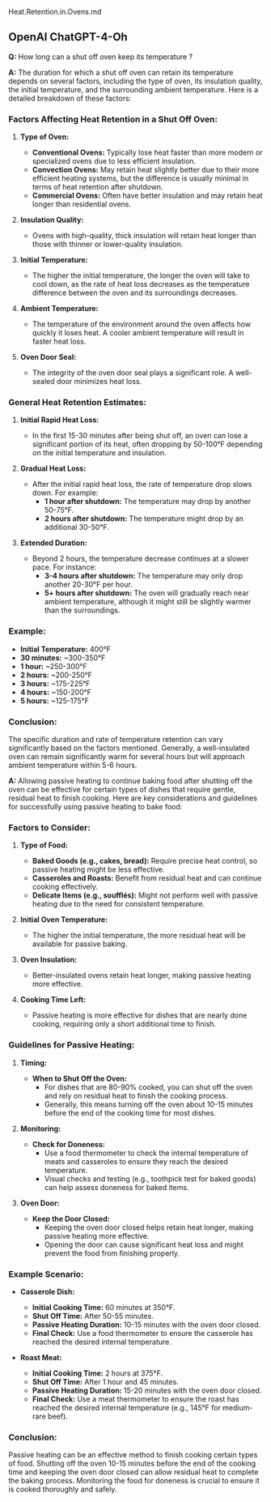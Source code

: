 Heat.Retention.in.Ovens.md

## OpenAI ChatGPT-4-Oh

**Q:** How long can a shut off oven keep its temperature ?

**A:** The duration for which a shut off oven can retain its temperature depends on several factors, including the type of oven, its insulation quality, the initial temperature, and the surrounding ambient temperature. Here is a detailed breakdown of these factors:

### Factors Affecting Heat Retention in a Shut Off Oven:

1. **Type of Oven:**
   - **Conventional Ovens:** Typically lose heat faster than more modern or specialized ovens due to less efficient insulation.
   - **Convection Ovens:** May retain heat slightly better due to their more efficient heating systems, but the difference is usually minimal in terms of heat retention after shutdown.
   - **Commercial Ovens:** Often have better insulation and may retain heat longer than residential ovens.

2. **Insulation Quality:**
   - Ovens with high-quality, thick insulation will retain heat longer than those with thinner or lower-quality insulation.

3. **Initial Temperature:**
   - The higher the initial temperature, the longer the oven will take to cool down, as the rate of heat loss decreases as the temperature difference between the oven and its surroundings decreases.

4. **Ambient Temperature:**
   - The temperature of the environment around the oven affects how quickly it loses heat. A cooler ambient temperature will result in faster heat loss.

5. **Oven Door Seal:**
   - The integrity of the oven door seal plays a significant role. A well-sealed door minimizes heat loss.

### General Heat Retention Estimates:

1. **Initial Rapid Heat Loss:**
   - In the first 15-30 minutes after being shut off, an oven can lose a significant portion of its heat, often dropping by 50-100°F depending on the initial temperature and insulation.

2. **Gradual Heat Loss:**
   - After the initial rapid heat loss, the rate of temperature drop slows down. For example:
     - **1 hour after shutdown:** The temperature may drop by another 50-75°F.
     - **2 hours after shutdown:** The temperature might drop by an additional 30-50°F.

3. **Extended Duration:**
   - Beyond 2 hours, the temperature decrease continues at a slower pace. For instance:
     - **3-4 hours after shutdown:** The temperature may only drop another 20-30°F per hour.
     - **5+ hours after shutdown:** The oven will gradually reach near ambient temperature, although it might still be slightly warmer than the surroundings.

### Example:

- **Initial Temperature:** 400°F
- **30 minutes:** ~300-350°F
- **1 hour:** ~250-300°F
- **2 hours:** ~200-250°F
- **3 hours:** ~175-225°F
- **4 hours:** ~150-200°F
- **5 hours:** ~125-175°F

### Conclusion:

The specific duration and rate of temperature retention can vary significantly based on the factors mentioned. Generally, a well-insulated oven can remain significantly warm for several hours but will approach ambient temperature within 5-6 hours.

**A:** Allowing passive heating to continue baking food after shutting off the oven can be effective for certain types of dishes that require gentle, residual heat to finish cooking. Here are key considerations and guidelines for successfully using passive heating to bake food:

### Factors to Consider:

1. **Type of Food:**
   - **Baked Goods (e.g., cakes, bread):** Require precise heat control, so passive heating might be less effective.
   - **Casseroles and Roasts:** Benefit from residual heat and can continue cooking effectively.
   - **Delicate Items (e.g., soufflés):** Might not perform well with passive heating due to the need for consistent temperature.

2. **Initial Oven Temperature:**
   - The higher the initial temperature, the more residual heat will be available for passive baking.

3. **Oven Insulation:**
   - Better-insulated ovens retain heat longer, making passive heating more effective.

4. **Cooking Time Left:**
   - Passive heating is more effective for dishes that are nearly done cooking, requiring only a short additional time to finish.

### Guidelines for Passive Heating:

1. **Timing:**
   - **When to Shut Off the Oven:** 
     - For dishes that are 80-90% cooked, you can shut off the oven and rely on residual heat to finish the cooking process.
     - Generally, this means turning off the oven about 10-15 minutes before the end of the cooking time for most dishes.

2. **Monitoring:**
   - **Check for Doneness:** 
     - Use a food thermometer to check the internal temperature of meats and casseroles to ensure they reach the desired temperature.
     - Visual checks and testing (e.g., toothpick test for baked goods) can help assess doneness for baked items.

3. **Oven Door:**
   - **Keep the Door Closed:**
     - Keeping the oven door closed helps retain heat longer, making passive heating more effective.
     - Opening the door can cause significant heat loss and might prevent the food from finishing properly.

### Example Scenario:

- **Casserole Dish:**
  - **Initial Cooking Time:** 60 minutes at 350°F.
  - **Shut Off Time:** After 50-55 minutes.
  - **Passive Heating Duration:** 10-15 minutes with the oven door closed.
  - **Final Check:** Use a food thermometer to ensure the casserole has reached the desired internal temperature.

- **Roast Meat:**
  - **Initial Cooking Time:** 2 hours at 375°F.
  - **Shut Off Time:** After 1 hour and 45 minutes.
  - **Passive Heating Duration:** 15-20 minutes with the oven door closed.
  - **Final Check:** Use a meat thermometer to ensure the roast has reached the desired internal temperature (e.g., 145°F for medium-rare beef).

### Conclusion:

Passive heating can be an effective method to finish cooking certain types of food. Shutting off the oven 10-15 minutes before the end of the cooking time and keeping the oven door closed can allow residual heat to complete the baking process. Monitoring the food for doneness is crucial to ensure it is cooked thoroughly and safely.
